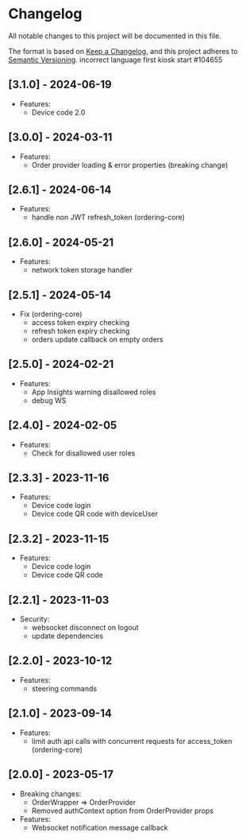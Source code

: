 # Changelog

All notable changes to this project will be documented in this file.

The format is based on [Keep a Changelog](https://keepachangelog.com/en/1.0.0/),
and this project adheres to [Semantic Versioning](https://semver.org/spec/v2.0.0.html).
incorrect language first kiosk start #104655

## [3.1.0] - 2024-06-19
- Features:
  - Device code 2.0

## [3.0.0] - 2024-03-11
- Features:
  - Order provider loading & error properties (breaking change)

## [2.6.1] - 2024-06-14
- Features:
  - handle non JWT refresh_token (ordering-core)

## [2.6.0] - 2024-05-21
- Features:
  - network token storage handler

## [2.5.1] - 2024-05-14
- Fix (ordering-core)
    - access token expiry checking
    - refresh token expiry checking
    - orders update callback on empty orders

## [2.5.0] - 2024-02-21
- Features:
  - App Insights warning disallowed roles
  - debug WS

## [2.4.0] - 2024-02-05
- Features:
  - Check for disallowed user roles

## [2.3.3] - 2023-11-16
- Features:
  - Device code login
  - Device code QR code with deviceUser

## [2.3.2] - 2023-11-15
- Features:
  - Device code login
  - Device code QR code

## [2.2.1] - 2023-11-03
- Security:
  - websocket disconnect on logout
  - update dependencies

## [2.2.0] - 2023-10-12
- Features:
  - steering commands

## [2.1.0] - 2023-09-14
- Features:
  - limit auth api calls with concurrent requests for access_token (ordering-core)

## [2.0.0] - 2023-05-17

- Breaking changes:
  - OrderWrapper => OrderProvider
  - Removed authContext option from OrderProvider props
- Features:
  - Websocket notification message callback

